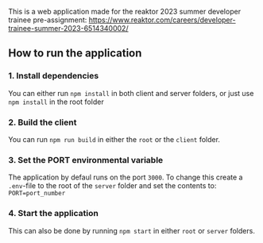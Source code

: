 This is a web application made for the reaktor 2023 summer developer trainee pre-assignment: https://www.reaktor.com/careers/developer-trainee-summer-2023-6514340002/

## How to run the application
### 1. Install dependencies
You can either run `npm install` in both client and server folders, or just use `npm install` in the root folder

### 2. Build the client
You can run `npm run build` in either the `root` or the `client` folder.

### 3. Set the PORT environmental variable
The application by defaul runs on the port `3000`. To change this create a `.env`-file to the root of the `server` folder and set the contents to: <br>
`PORT=port_number`

### 4. Start the application
This can also be done by running `npm start` in either `root` or `server` folders.
